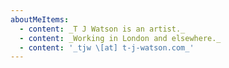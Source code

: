 ```yaml
---
aboutMeItems:
  - content: _T J Watson is an artist._
  - content: _Working in London and elsewhere._
  - content: '_tjw \[at] t-j-watson.com_'
---
```



